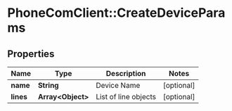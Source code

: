 # PhoneComClient::CreateDeviceParams

## Properties
Name | Type | Description | Notes
------------ | ------------- | ------------- | -------------
**name** | **String** | Device Name | [optional]
**lines** | **Array&lt;Object&gt;** | List of line objects | [optional]


